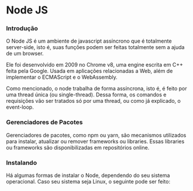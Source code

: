 # Node JS

### Introdução

O Node JS é um ambiente de javascript assíncrono que é totalmente server-side, isto é, suas funções podem ser feitas totalmente sem a ajuda de um browser.

Ele foi desenvolvido em 2009 no Chrome v8, uma engine escrita em C++ feita pela Google. Usada em aplicações relacionadas a Web, além de implementar o ECMAScript e o WebAssembly.

Como mencionado, o node trabalha de forma assíncrona, isto é, é feito por uma thread única \(ou single-thread\). Dessa forma, os comandos e requisições vão ser tratados só por uma thread, ou como já explicado, o event-loop.

### Gerenciadores de Pacotes 

Gerenciadores de pacotes, como npm ou yarn, são mecanismos utilizados para instalar, atualizar ou remover frameworks ou libraries. Essas libraries ou frameworks são disponibilizadas em repositórios online. 

### Instalando

Há algumas formas de instalar o Node, dependendo do seu sistema operacional. Caso seu sistema seja Linux, o seguinte pode ser feito:








